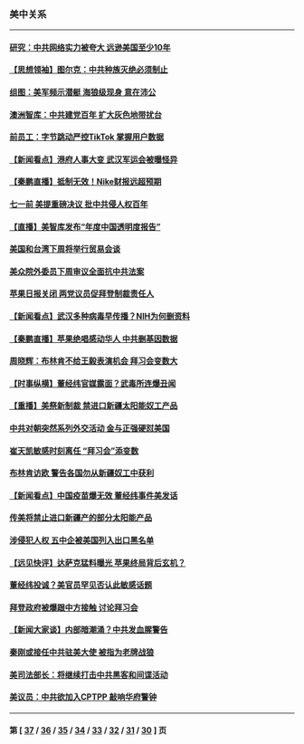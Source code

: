 ### 美中关系
---
#### [研究：中共网络实力被夸大 远逊美国至少10年](../../pages/nf1412576/n13052647.md) 
#### [【思想领袖】图尔克：中共种族灭绝必须制止](../../pages/nf1412576/n13015910.md) 
#### [组图：美军频示潜艇 海狼级现身 意在沛公](../../pages/nf1412576/n13051297.md) 
#### [澳洲智库：中共建党百年 扩大灰色地带扰台](../../pages/nf1412576/n13049168.md) 
#### [前员工：字节跳动严控TikTok 掌握用户数据](../../pages/nf1412576/n13048934.md) 
#### [【新闻看点】港府人事大变 武汉军运会被曝怪异](../../pages/nf1412576/n13048327.md) 
#### [【秦鹏直播】抵制无效！Nike财报远超预期](../../pages/nf1412576/n13048344.md) 
#### [七一前 美提重磅决议 批中共侵人权百年](../../pages/nf1412576/n13048047.md) 
#### [【直播】美智库发布“年度中国透明度报告”](../../pages/nf1412576/n13047941.md) 
#### [美国和台湾下周将举行贸易会谈](../../pages/nf1412576/n13047653.md) 
#### [美众院外委员下周审议全面抗中共法案](../../pages/nf1412576/n13046188.md) 
#### [苹果日报关闭 两党议员促拜登制裁责任人](../../pages/nf1412576/n13046111.md) 
#### [【新闻看点】武汉多种病毒早传播？NIH为何删资料](../../pages/nf1412576/n13045778.md) 
#### [【秦鹏直播】苹果绝唱感动华人 中共删基因数据](../../pages/nf1412576/n13045812.md) 
#### [周晓辉：布林肯不给王毅表演机会 拜习会变数大](../../pages/nf1412576/n13045575.md) 
#### [【时事纵横】董经纬官媒露面？武毒所连爆丑闻](../../pages/nf1412576/n13045773.md) 
#### [【重播】美祭新制裁 禁进口新疆太阳能奴工产品](../../pages/nf1412576/n13045613.md) 
#### [中共对朝突然系列外交活动 金与正强硬怼美国](../../pages/nf1412576/n13045363.md) 
#### [崔天凯敏感时刻离任 “拜习会”添变数](../../pages/nf1412576/n13043613.md) 
#### [布林肯访欧 警告各国勿从新疆奴工中获利](../../pages/nf1412576/n13043465.md) 
#### [【新闻看点】中国疫苗爆无效 董经纬事件美发话](../../pages/nf1412576/n13043091.md) 
#### [传美将禁止进口新疆产的部分太阳能产品](../../pages/nf1412576/n13043308.md) 
#### [涉侵犯人权 五中企被美国列入出口黑名单](../../pages/nf1412576/n13043039.md) 
#### [【远见快评】达萨克猛料曝光 苹果终局背后玄机？](../../pages/nf1412576/n13043049.md) 
#### [董经纬投诚？美官员罕见否认此敏感话题](../../pages/nf1412576/n13042775.md) 
#### [拜登政府被爆跟中方接触 讨论拜习会](../../pages/nf1412576/n13042415.md) 
#### [【新闻大家谈】内部暗潮涌？中共发血腥警告](../../pages/nf1412576/n13041847.md) 
#### [秦刚或接任中共驻美大使 被指为老牌战狼](../../pages/nf1412576/n13041385.md) 
#### [美司法部长：将继续打击中共黑客和间谍活动](../../pages/nf1412576/n13041200.md) 
#### [美议员：中共欲加入CPTPP 敲响华府警钟](../../pages/nf1412576/n13040817.md) 

---
#### 第 [ [37](./37.md) / [36](./36.md) / [35](./35.md) / [34](./34.md) / [33](./33.md) / [32](./32.md) / [31](./31.md) / [30](./30.md) ] 页
